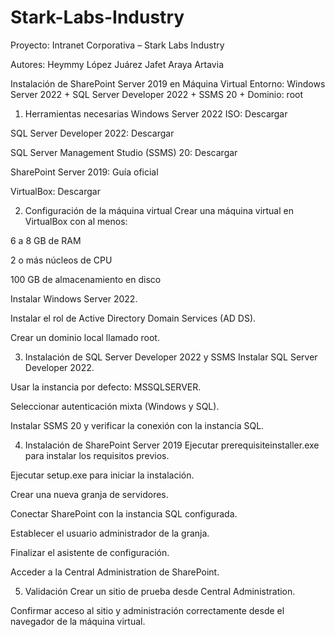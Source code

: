 # Stark-Labs-Industry

Proyecto: Intranet Corporativa – Stark Labs Industry

Autores:
Heymmy López Juárez
Jafet Araya Artavia

Instalación de SharePoint Server 2019 en Máquina Virtual
Entorno: Windows Server 2022 + SQL Server Developer 2022 + SSMS 20 + Dominio: root

1. Herramientas necesarias
Windows Server 2022 ISO: Descargar

SQL Server Developer 2022: Descargar

SQL Server Management Studio (SSMS) 20: Descargar

SharePoint Server 2019: Guía oficial

VirtualBox: Descargar

2. Configuración de la máquina virtual
Crear una máquina virtual en VirtualBox con al menos:

6 a 8 GB de RAM

2 o más núcleos de CPU

100 GB de almacenamiento en disco

Instalar Windows Server 2022.

Instalar el rol de Active Directory Domain Services (AD DS).

Crear un dominio local llamado root.

3. Instalación de SQL Server Developer 2022 y SSMS
Instalar SQL Server Developer 2022.

Usar la instancia por defecto: MSSQLSERVER.

Seleccionar autenticación mixta (Windows y SQL).

Instalar SSMS 20 y verificar la conexión con la instancia SQL.

4. Instalación de SharePoint Server 2019
Ejecutar prerequisiteinstaller.exe para instalar los requisitos previos.

Ejecutar setup.exe para iniciar la instalación.

Crear una nueva granja de servidores.

Conectar SharePoint con la instancia SQL configurada.

Establecer el usuario administrador de la granja.

Finalizar el asistente de configuración.

Acceder a la Central Administration de SharePoint.

5. Validación
Crear un sitio de prueba desde Central Administration.

Confirmar acceso al sitio y administración correctamente desde el navegador de la máquina virtual.
